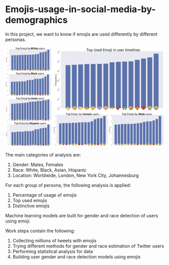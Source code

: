 # Emojis-usage-in-social-media-by-demographics

In this project, we want to know if emojis are used differently by different personas. 

![emojis](https://github.com/stylianosnicoletti/Emojis-usage-in-social-media-by-demographics/blob/master/Screenshots/top_used_emojis.png?raw=true)

The main categories of analysis are:
</br>
1) Gender: Males, Females
2) Race: White, Black, Asian, Hispanic
3) Location: Worldwide, London, New York City, Johannesburg

For each group of persona, the following analysis is applied:
</br>
1) Percentage of usage of emojis 
2) Top used emojis
3) Distinctive emojis

Machine learning models are built for gender and race detection of users using emoji. 

Work steps contain the following:

1) Collecting millions of tweets with emojis
2) Trying different methods for gender and race estimation of Twitter users
3) Performing statistical analysis for data
4) Building user gender and race detection models using emojis

